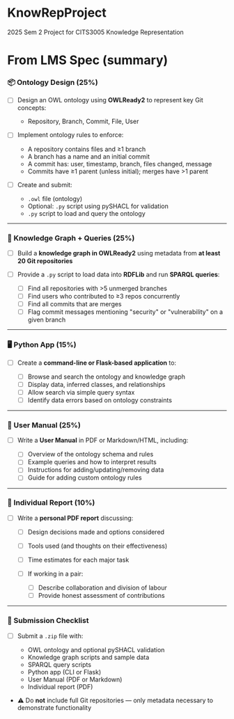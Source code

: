 # KnowRepProject
2025 Sem 2 Project for CITS3005 Knowledge Representation

# From LMS Spec (summary)

### 📦 Ontology Design (25%)

* [ ] Design an OWL ontology using **OWLReady2** to represent key Git concepts:

  * Repository, Branch, Commit, File, User
* [ ] Implement ontology rules to enforce:

  * A repository contains files and ≥1 branch
  * A branch has a name and an initial commit
  * A commit has: user, timestamp, branch, files changed, message
  * Commits have ≥1 parent (unless initial); merges have >1 parent
* [ ] Create and submit:

  * `.owl` file (ontology)
  * Optional: `.py` script using pySHACL for validation
  * `.py` script to load and query the ontology

---

### 🧠 Knowledge Graph + Queries (25%)

* [ ] Build a **knowledge graph in OWLReady2** using metadata from **at least 20 Git repositories**
* [ ] Provide a `.py` script to load data into **RDFLib** and run **SPARQL queries**:

  * [ ] Find all repositories with >5 unmerged branches
  * [ ] Find users who contributed to ≥3 repos concurrently
  * [ ] Find all commits that are merges
  * [ ] Flag commit messages mentioning "security" or "vulnerability" on a given branch

---

### 🖥️ Python App (15%)

* [ ] Create a **command-line or Flask-based application** to:

  * [ ] Browse and search the ontology and knowledge graph
  * [ ] Display data, inferred classes, and relationships
  * [ ] Allow search via simple query syntax
  * [ ] Identify data errors based on ontology constraints

---

### 📘 User Manual (25%)

* [ ] Write a **User Manual** in PDF or Markdown/HTML, including:

  * [ ] Overview of the ontology schema and rules
  * [ ] Example queries and how to interpret results
  * [ ] Instructions for adding/updating/removing data
  * [ ] Guide for adding custom ontology rules

---

### 🧾 Individual Report (10%)

* [ ] Write a **personal PDF report** discussing:

  * [ ] Design decisions made and options considered
  * [ ] Tools used (and thoughts on their effectiveness)
  * [ ] Time estimates for each major task
  * [ ] If working in a pair:

    * [ ] Describe collaboration and division of labour
    * [ ] Provide honest assessment of contributions

---

### 📁 Submission Checklist

* [ ] Submit a `.zip` file with:

  * OWL ontology and optional pySHACL validation
  * Knowledge graph scripts and sample data
  * SPARQL query scripts
  * Python app (CLI or Flask)
  * User Manual (PDF or Markdown)
  * Individual report (PDF)
* ⚠️ Do **not** include full Git repositories — only metadata necessary to demonstrate functionality

